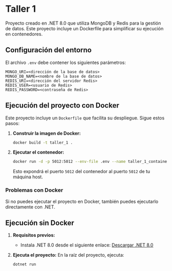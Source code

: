 
# Taller 1

Proyecto creado en .NET 8.0 que utiliza MongoDB y Redis para la gestión de datos. Este proyecto incluye un Dockerfile para simplificar su ejecución en contenedores.

## Configuración del entorno

El archivo `.env` debe contener los siguientes parámetros:

```
MONGO_URI=<dirección de la base de datos>
MONGO_DB_NAME=<nombre de la base de datos>
REDIS_URI=<dirección del servidor Redis>
REDIS_USER=<usuario de Redis>
REDIS_PASSWORD=<contraseña de Redis>
```

## Ejecución del proyecto con Docker

Este proyecto incluye un `Dockerfile` que facilita su despliegue. Sigue estos pasos:

1. **Construir la imagen de Docker:**
   ```bash
   docker build -t taller_1 .
   ```

2. **Ejecutar el contenedor:**
   ```bash
   docker run -d -p 5012:5012 --env-file .env --name taller_1_container taller_1
   ```

   Esto expondrá el puerto `5012` del contenedor al puerto `5012` de tu máquina host.

### Problemas con Docker
Si no puedes ejecutar el proyecto en Docker, también puedes ejecutarlo directamente con .NET.

## Ejecución sin Docker

1. **Requisitos previos:**
   - Instala .NET 8.0 desde el siguiente enlace: [Descargar .NET 8.0](https://dotnet.microsoft.com/en-us/download)

2. **Ejecuta el proyecto:**
   En la raíz del proyecto, ejecuta:
   ```bash
   dotnet run
   ```

